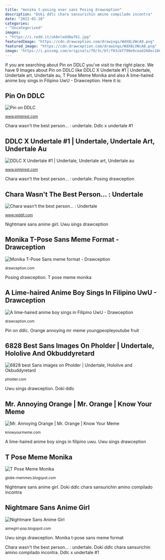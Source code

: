 ```yaml
---
title: "monika t-posing over sans Posing drawception"
description: "Doki ddlc chara sansurichin amino compilado incontra"
date: "2022-01-28"
categories:
- "Uncategorized"
images:
- "https://i.redd.it/uk0xledd6w761.jpg"
featuredImage: "https://cdn.drawception.com/drawings/WdX8LVWcA8.png"
featured_image: "https://cdn.drawception.com/drawings/WdX8LVWcA8.png"
image: "https://i.pinimg.com/originals/f0/3c/bf/f03cbf790e9cead268ec1688c6871585.jpg"
---
```


If you are searching about Pin on DDLC you've visit to the right place. We have 9 Images about Pin on DDLC like DDLC X Undertale #1 | Undertale, Undertale art, Undertale au, T Pose Meme Monika and also A lime-haired anime boy sings in Filipino UwU - Drawception. Here it is:

## Pin On DDLC

![Pin on DDLC](https://i.pinimg.com/736x/db/08/ab/db08ab87e53a02505701f8f6b5ea1238.jpg "Uwu sings drawception")

<small>www.pinterest.com</small>

Chara wasn&#039;t the best person... : undertale. Ddlc x undertale #1

## DDLC X Undertale #1 | Undertale, Undertale Art, Undertale Au

![DDLC X Undertale #1 | Undertale, Undertale art, Undertale au](https://i.pinimg.com/originals/f0/3c/bf/f03cbf790e9cead268ec1688c6871585.jpg "Chara wasn&#039;t the best person... : undertale")

<small>www.pinterest.com</small>

Chara wasn&#039;t the best person... : undertale. Posing drawception

## Chara Wasn&#039;t The Best Person... : Undertale

![Chara wasn&#039;t the best person... : Undertale](https://preview.redd.it/2mg2riyvweh71.jpg?auto=webp&amp;s=a9815d0b2a20136c52065246d736563393e395bc "A lime-haired anime boy sings in filipino uwu")

<small>www.reddit.com</small>

Nightmare sans anime girl. Uwu sings drawception

## Monika T-Pose Sans Meme Format - Drawception

![Monika T-Pose Sans meme format - Drawception](https://cdn.drawception.com/drawings/drv37Nf9La.png "Nightmare sans anime girl")

<small>drawception.com</small>

Posing drawception. T pose meme monika

## A Lime-haired Anime Boy Sings In Filipino UwU - Drawception

![A lime-haired anime boy sings in Filipino UwU - Drawception](https://cdn.drawception.com/drawings/1060788/8t43A7rYLj.png "Orange annoying mr meme youngpeopleyoutube fruit")

<small>drawception.com</small>

Pin on ddlc. Orange annoying mr meme youngpeopleyoutube fruit

## 6828 Best Sans Images On Pholder | Undertale, Hololive And Okbuddyretard

![6828 best Sans images on Pholder | Undertale, Hololive and Okbuddyretard](https://i.redd.it/uk0xledd6w761.jpg "Mr. annoying orange")

<small>pholder.com</small>

Uwu sings drawception. Doki ddlc

## Mr. Annoying Orange | Mr. Orange | Know Your Meme

![Mr. Annoying Orange | Mr. Orange | Know Your Meme](https://i.kym-cdn.com/photos/images/facebook/001/171/941/483.png "Orange annoying mr meme youngpeopleyoutube fruit")

<small>knowyourmeme.com</small>

A lime-haired anime boy sings in filipino uwu. Uwu sings drawception

## T Pose Meme Monika

![T Pose Meme Monika](https://cdn.drawception.com/drawings/WdX8LVWcA8.png "Pin on ddlc")

<small>globe-memmes.blogspot.com</small>

Nightmare sans anime girl. Doki ddlc chara sansurichin amino compilado incontra

## Nightmare Sans Anime Girl

![Nightmare Sans Anime Girl](https://i.ytimg.com/vi/reXiItXZ1dE/hqdefault.jpg "Doki ddlc")

<small>aimegirl-pop.blogspot.com</small>

Uwu sings drawception. Monika t-pose sans meme format

Chara wasn&#039;t the best person... : undertale. Doki ddlc chara sansurichin amino compilado incontra. Ddlc x undertale #1
